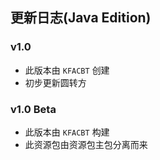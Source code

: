 ## 更新日志(Java Edition)

### v1.0

 - 此版本由 `KFACBT` 创建
 - 初步更新圆转方

### v1.0 Beta

 - 此版本由 `KFACBT` 构建
 - 此资源包由资源包主包分离而来
